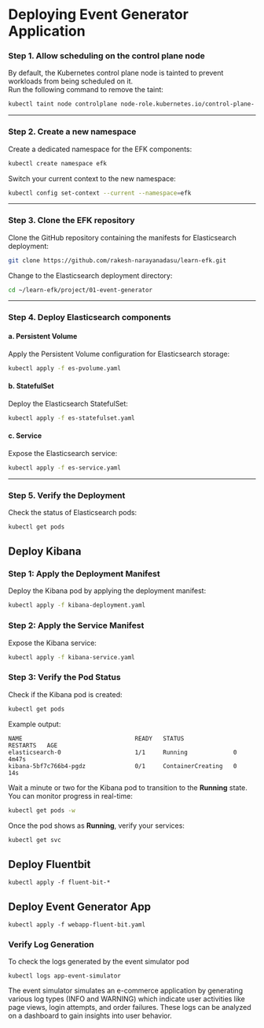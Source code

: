 # Deploying Event Generator Application

### Step 1. Allow scheduling on the control plane node
By default, the Kubernetes control plane node is tainted to prevent workloads from being scheduled on it.  
Run the following command to remove the taint:

```bash
kubectl taint node controlplane node-role.kubernetes.io/control-plane-:NoSchedule
```

---

### Step 2. Create a new namespace
Create a dedicated namespace for the EFK components:

```bash
kubectl create namespace efk
```

Switch your current context to the new namespace:

```bash
kubectl config set-context --current --namespace=efk
```

---

### Step 3. Clone the EFK repository

Clone the GitHub repository containing the manifests for Elasticsearch deployment:

```bash
git clone https://github.com/rakesh-narayanadasu/learn-efk.git
```

Change to the Elasticsearch deployment directory:

```bash
cd ~/learn-efk/project/01-event-generator
```

---

### Step 4. Deploy Elasticsearch components

#### a. Persistent Volume
Apply the Persistent Volume configuration for Elasticsearch storage:

```bash
kubectl apply -f es-pvolume.yaml
```

#### b. StatefulSet
Deploy the Elasticsearch StatefulSet:

```bash
kubectl apply -f es-statefulset.yaml
```

#### c. Service
Expose the Elasticsearch service:

```bash
kubectl apply -f es-service.yaml
```

---

### Step 5. Verify the Deployment

Check the status of Elasticsearch pods:

```bash
kubectl get pods
```



## Deploy Kibana

### Step 1: Apply the Deployment Manifest

Deploy the Kibana pod by applying the deployment manifest:

```bash
kubectl apply -f kibana-deployment.yaml
```

### Step 2: Apply the Service Manifest

Expose the Kibana service:

```bash
kubectl apply -f kibana-service.yaml
```

### Step 3: Verify the Pod Status

Check if the Kibana pod is created:

```bash
kubectl get pods
```

Example output:

```
NAME                                READY   STATUS              RESTARTS   AGE
elasticsearch-0                     1/1     Running             0          4m47s
kibana-5bf7c766b4-pgdz              0/1     ContainerCreating   0          14s
```

Wait a minute or two for the Kibana pod to transition to the **Running** state.  
You can monitor progress in real-time:

```bash
kubectl get pods -w
```

Once the pod shows as **Running**, verify your services:

```bash
kubectl get svc
```

## Deploy Fluentbit

```
kubectl apply -f fluent-bit-*
```

## Deploy Event Generator App

```
kubectl apply -f webapp-fluent-bit.yaml
```

### Verify Log Generation
To check the logs generated by the event simulator pod
```
kubectl logs app-event-simulator
```

The event simulator simulates an e-commerce application by generating various log types (INFO and WARNING) which indicate user activities like page views, login attempts, and order failures. These logs can be analyzed on a dashboard to gain insights into user behavior.